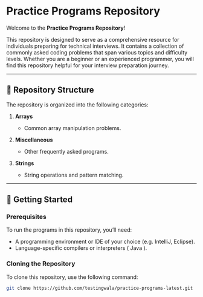 # Practice Programs Repository  

Welcome to the **Practice Programs Repository**!  

This repository is designed to serve as a comprehensive resource for individuals preparing for technical interviews. It contains a collection of commonly asked coding problems that span various topics and difficulty levels. Whether you are a beginner or an experienced programmer, you will find this repository helpful for your interview preparation journey.  

---

## 📂 Repository Structure  

The repository is organized into the following categories:  

1. **Arrays**  
   - Common array manipulation problems.  

2. **Miscellaneous**  
   - Other frequently asked programs.
  
3. **Strings**  
   - String operations and pattern matching.

---

## 🚀 Getting Started  

### Prerequisites  
To run the programs in this repository, you’ll need:  
- A programming environment or IDE of your choice (e.g. IntelliJ, Eclipse).  
- Language-specific compilers or interpreters ( Java ).  

### Cloning the Repository  
To clone this repository, use the following command:  

```bash  
git clone https://github.com/testingwala/practice-programs-latest.git  
